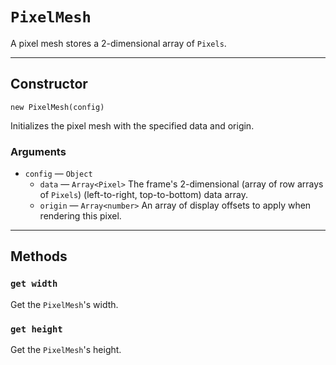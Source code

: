 # `PixelMesh`

A pixel mesh stores a 2-dimensional array of `Pixels`.

---

## Constructor

`new PixelMesh(config)`

Initializes the pixel mesh with the specified data and origin.

### Arguments

-   `config` &mdash; `Object`
    -   `data` &mdash; `Array<Pixel>` The frame's 2-dimensional (array of row arrays of `Pixels`) (left-to-right, top-to-bottom) data array.
    -   `origin` &mdash; `Array<number>` An array of display offsets to apply when rendering this pixel.

---

## Methods

### `get width`

Get the `PixelMesh`'s width.

### `get height`

Get the `PixelMesh`'s height.

